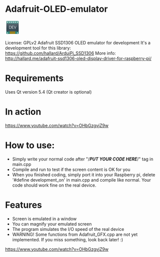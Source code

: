 # Adafruit-OLED-emulator
![alt icon](https://raw.githubusercontent.com/balsa0/Adafruit-OLED-emulator/master/emulator.png)

License: GPLv2
Adafruit SSD1306 OLED emulator for development
It's a development tool for this library: https://github.com/hallard/ArduiPi_SSD1306
More info: http://hallard.me/adafruit-ssd1306-oled-display-driver-for-raspberry-pi/

# Requirements
Uses Qt version 5.4 (Qt creator is optional)

# In action
https://www.youtube.com/watch?v=OHbGzgvjZ9w

# How to use:
- Simply write your normal code after "/***PUT YOUR CODE HERE***/" tag in main.cpp
- Compile and run to test if the screen content is OK for you
- When you finished coding, simply port it into your Raspberry pi, delete '#define development_on' in main.cpp and compile like normal. Your code should work fine on the real device.

# Features
- Screen is emulated in a window
- You can magnify your emulated screen
- The program simulates the I/O speed of the real device
- WARNING! Some functions from Adafruit_GFX.cpp are not yet implemented. If you miss something, look back later! :)

https://www.youtube.com/watch?v=OHbGzgvjZ9w
